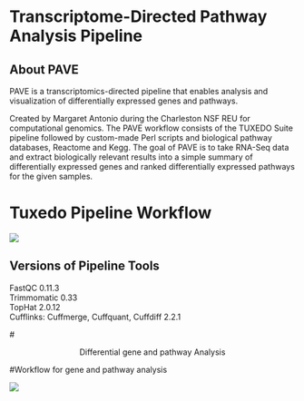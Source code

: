 <h1>Transcriptome-Directed Pathway Analysis Pipeline</h1>

## About PAVE

PAVE is a transcriptomics-directed pipeline that enables analysis and visualization of differentially expressed genes and pathways.

Created by Margaret Antonio during the Charleston NSF REU for computational genomics.
The PAVE workflow consists of the TUXEDO Suite pipeline followed by custom-made Perl scripts and biological pathway databases, Reactome and Kegg. The goal of PAVE is to take RNA-Seq data and extract biologically relevant results into a simple summary of differentially expressed genes and ranked differentially expressed pathways for the given samples.


<h1>Tuxedo Pipeline Workflow </h1>

<img src="https://pavetx.files.wordpress.com/2016/01/tuxedopipeline.jpg?w=700">

<h2>Versions of Pipeline Tools</h2>

FastQC 0.11.3 <br /> 
Trimmomatic 0.33<br /> 
TopHat 2.0.12<br /> 
Cufflinks: Cuffmerge, Cuffquant, Cuffdiff 2.2.1 <br /> 



#<center> Differential gene and pathway Analysis</center>

#Workflow for gene and pathway analysis

<img src="https://pavetx.files.wordpress.com/2016/01/pathway_de_gene_analysis.jpg?w=700">

